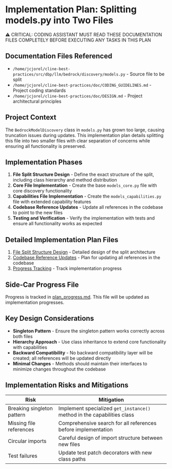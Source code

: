 # Implementation Plan: Splitting models.py into Two Files

⚠️ CRITICAL: CODING ASSISTANT MUST READ THESE DOCUMENTATION FILES COMPLETELY BEFORE EXECUTING ANY TASKS IN THIS PLAN

## Documentation Files Referenced

- `/home/jcjorel/cline-best-practices/src/dbp/llm/bedrock/discovery/models.py` - Source file to be split
- `/home/jcjorel/cline-best-practices/doc/CODING_GUIDELINES.md` - Project coding standards
- `/home/jcjorel/cline-best-practices/doc/DESIGN.md` - Project architectural principles

## Project Context

The `BedrockModelDiscovery` class in `models.py` has grown too large, causing truncation issues during updates. This implementation plan details splitting this file into two smaller files with clear separation of concerns while ensuring all functionality is preserved.

## Implementation Phases

1. **File Split Structure Design** - Define the exact structure of the split, including class hierarchy and method distribution
2. **Core File Implementation** - Create the base `models_core.py` file with core discovery functionality
3. **Capabilities File Implementation** - Create the `models_capabilities.py` file with extended capability features
4. **Codebase Reference Updates** - Update all references in the codebase to point to the new files
5. **Testing and Verification** - Verify the implementation with tests and ensure all functionality works as expected

## Detailed Implementation Plan Files

1. [File Split Structure Design](plan_file_splitting.md) - Detailed design of the split architecture
2. [Codebase Reference Updates](plan_codebase_updates.md) - Plan for updating all references in the codebase
3. [Progress Tracking](plan_progress.md) - Track implementation progress

## Side-Car Progress File

Progress is tracked in [plan_progress.md](plan_progress.md). This file will be updated as implementation progresses.

## Key Design Considerations

- **Singleton Pattern** - Ensure the singleton pattern works correctly across both files
- **Hierarchy Approach** - Use class inheritance to extend core functionality with capabilities
- **Backward Compatibility** - No backward compatibility layer will be created; all references will be updated directly
- **Minimal Changes** - Methods should maintain their interfaces to minimize changes throughout the codebase

## Implementation Risks and Mitigations

| Risk | Mitigation |
|------|------------|
| Breaking singleton pattern | Implement specialized `get_instance()` method in the capabilities class |
| Missing file references | Comprehensive search for all references before implementation |
| Circular imports | Careful design of import structure between new files |
| Test failures | Update test patch decorators with new class paths |
